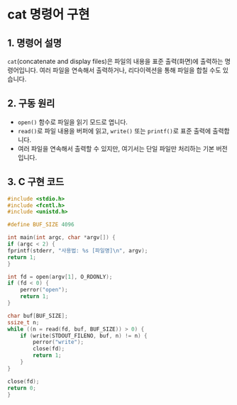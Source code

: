 # cat 명령어 구현

## 1. 명령어 설명
`cat`(concatenate and display files)은 파일의 내용을 표준 출력(화면)에 출력하는 명령어입니다. 여러 파일을 연속해서 출력하거나, 리다이렉션을 통해 파일을 합칠 수도 있습니다.

## 2. 구동 원리
- `open()` 함수로 파일을 읽기 모드로 엽니다.
- `read()`로 파일 내용을 버퍼에 읽고, `write()` 또는 `printf()`로 표준 출력에 출력합니다.
- 여러 파일을 연속해서 출력할 수 있지만, 여기서는 단일 파일만 처리하는 기본 버전입니다.

## 3. C 구현 코드
```c
#include <stdio.h>
#include <fcntl.h>
#include <unistd.h>

#define BUF_SIZE 4096

int main(int argc, char *argv[]) {
if (argc < 2) {
fprintf(stderr, "사용법: %s [파일명]\n", argv);
return 1;
}

int fd = open(argv[1], O_RDONLY);
if (fd < 0) {
    perror("open");
    return 1;
}

char buf[BUF_SIZE];
ssize_t n;
while ((n = read(fd, buf, BUF_SIZE)) > 0) {
    if (write(STDOUT_FILENO, buf, n) != n) {
        perror("write");
        close(fd);
        return 1;
    }
}

close(fd);
return 0;
}
```
